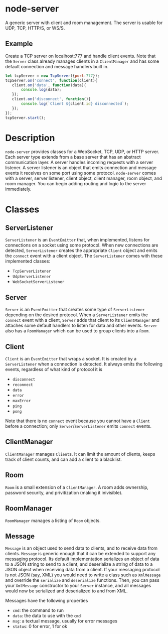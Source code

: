 # node-server
A generic server with client and room management. The server is usable for UDP, TCP, HTTP/S, or WS/S.

## Example
Create a TCP server on localhost:777 and handle client events. Note that the `Server` class already manages clients in a `ClientManager` and has some default connection and message handlers built in.

```js
let tcpServer = new TcpServer({port:777});
tcpServer.on('connect', function(client){
   client.on('data', function(data){
       console.log(data);
   });
   client.on('disconnect', function(){
       console.log(`Client ${client.id} disconnected`);
   });
});
tcpServer.start();
```

# Description
`node-server` provides classes for a WebSocket, TCP, UDP, or HTTP server. Each server type extends from a base server that has an abstract communication layer. A server handles incoming requests with a server listener. A server listener is an object that emits connection and message events it receives on some port using some protocol. `node-server` comes with a server, server listener, client object, client manager, room object, and room manager. You can begin adding routing and logic to the server immediately.

# Classes
## ServerListener
`ServerListener` is an `EventEmitter` that, when implemented, listens for connections on a socket using some protocol. When new connections are detected, `ServerListener` creates the appropriate `Client` object and emits the `connect` event with a client object. The `ServerListener` comes with these implemented classes:
- `TcpServerListener`
- `UdpServerListener`
- `WebSocketServerListener`

## Server
`Server` is an `EventEmitter` that creates some type of `ServerListener` depending on the desired protocol. When a `ServerListener` emits the `connect` event with a client, `Server` adds that client to its `ClientManager` and attaches some default handlers to listen for data and other events. `Server` also has a `RoomManager` which can be used to group clients into a `Room`.

## Client
`Client` is an `EventEmitter` that wraps a socket. It is created by a `ServerListener` when a connection is detected. It always emits the following events, regardless of what kind of protocol it is
- `disconnect`
- `reconnect`
- `data`
- `error`
- `maxError`
- `ping`
- `pong`

Note that there is no `connect` event because you cannot have a `Client` before a connection; only `Server`/`ServerListener` emits `connect` events.

## ClientManager
`ClientManager` manages `Client`s. It can limit the amount of clients, keeps track of client counts, and can add a client to a blacklist.

## Room
`Room` is a small extension of a `ClientManager`. A room adds ownership, password security, and privitization (making it inivisible). 

## RoomManager
`RoomManager` manages a listing of `Room` objects.

## Message
`Message` is an object used to send data to clients, and to receive data from clients. `Message` is generic enough that it can be extended to support any messaging protocol. Its default implementation serializes an object of data to a JSON string to send to a client, and deserialize a string of data to a JSON object when receiving data from a client. If your messaging protocol is not JSON (say, XML) you would need to write a class such as `XmlMessage` and override the `serialize` and `deserialize` functions. Then, you can pass your `XmlMessage` constructor to your `Server` instance, and all messages would now be serialized and deserialized to and from XML.

Messages have the following properties
- `cmd`: the command to run
- `data`: the data to use with the `cmd`
- `msg`: a textual message, usually for error messages
- `status`: 0 for error, 1 for ok
